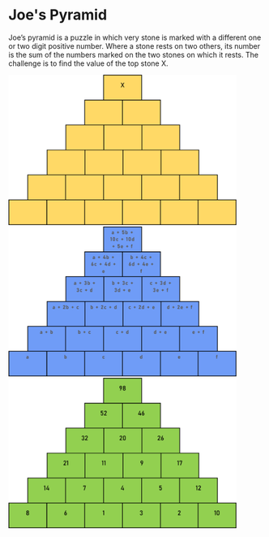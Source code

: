 # Joe's Pyramid
Joe’s pyramid is a puzzle in which very stone is marked with a different one or two digit positive number. Where a stone rests on two others, its number is the sum of the numbers marked on the two stones on which it rests. The challenge is to find the value of the top stone X.

<img src="https://github.com/TomMakesThings/Joes-Pyramid/blob/assets/Images/Joes-Pyramid.png" width=450>

<img src="https://github.com/TomMakesThings/Joes-Pyramid/blob/assets/Images/Pyramid-Letters.png" width=450>

<img src="https://github.com/TomMakesThings/Joes-Pyramid/blob/assets/Images/Pyramid-Solved.png" width=450>
